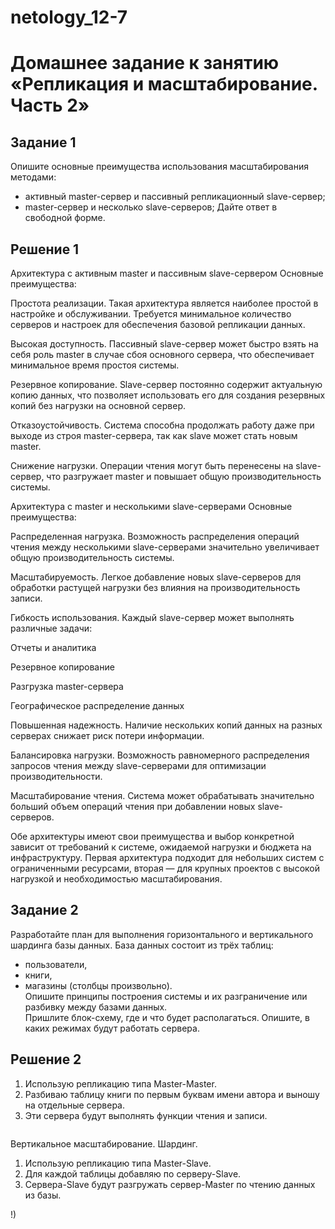 # netology_12-7

# Домашнее задание к занятию «Репликация и масштабирование. Часть 2»

## Задание 1

Опишите основные преимущества использования масштабирования методами:
* активный master-сервер и пассивный репликационный slave-сервер;
* master-сервер и несколько slave-серверов;
Дайте ответ в свободной форме.

## Решение 1

Архитектура с активным master и пассивным slave-сервером
Основные преимущества:

Простота реализации. Такая архитектура является наиболее простой в настройке и обслуживании. Требуется минимальное количество серверов и настроек для обеспечения базовой репликации данных.

Высокая доступность. Пассивный slave-сервер может быстро взять на себя роль master в случае сбоя основного сервера, что обеспечивает минимальное время простоя системы.

Резервное копирование. Slave-сервер постоянно содержит актуальную копию данных, что позволяет использовать его для создания резервных копий без нагрузки на основной сервер.

Отказоустойчивость. Система способна продолжать работу даже при выходе из строя master-сервера, так как slave может стать новым master.

Снижение нагрузки. Операции чтения могут быть перенесены на slave-сервер, что разгружает master и повышает общую производительность системы.

Архитектура с master и несколькими slave-серверами
Основные преимущества:

Распределенная нагрузка. Возможность распределения операций чтения между несколькими slave-серверами значительно увеличивает общую производительность системы.

Масштабируемость. Легкое добавление новых slave-серверов для обработки растущей нагрузки без влияния на производительность записи.

Гибкость использования. Каждый slave-сервер может выполнять различные задачи:

Отчеты и аналитика

Резервное копирование

Разгрузка master-сервера

Географическое распределение данных

Повышенная надежность. Наличие нескольких копий данных на разных серверах снижает риск потери информации.

Балансировка нагрузки. Возможность равномерного распределения запросов чтения между slave-серверами для оптимизации производительности.

Масштабирование чтения. Система может обрабатывать значительно больший объем операций чтения при добавлении новых slave-серверов.

Обе архитектуры имеют свои преимущества и выбор конкретной зависит от требований к системе, ожидаемой нагрузки и бюджета на инфраструктуру. Первая архитектура подходит для небольших систем с ограниченными ресурсами, вторая — для крупных проектов с высокой нагрузкой и необходимостью масштабирования.

## Задание 2

Разработайте план для выполнения горизонтального и вертикального шардинга базы данных. База данных состоит из трёх таблиц:
* пользователи,
* книги,
* магазины (столбцы произвольно).  
Опишите принципы построения системы и их разграничение или разбивку между базами данных.  
Пришлите блок-схему, где и что будет располагаться. Опишите, в каких режимах будут работать сервера.

## Решение 2


1.	Использую репликацию типа Master-Master.
2.	Разбиваю таблицу книги по первым буквам имени автора и выношу на отдельные сервера.
3.	Эти сервера будут выполнять функции чтения и записи. 

![]()

Вертикальное масштабирование. Шардинг.  

1.	Использую репликацию типа Master-Slave.
2.	Для каждой таблицы добавляю по серверу-Slave.
3.	Сервера-Slave будут разгружать сервер-Master по чтению данных из базы. 

!)
